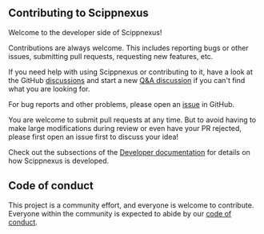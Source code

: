 ## Contributing to Scippnexus

Welcome to the developer side of Scippnexus!

Contributions are always welcome.
This includes reporting bugs or other issues, submitting pull requests, requesting new features, etc.

If you need help with using Scippnexus or contributing to it, have a look at the GitHub [discussions](https://github.com/scipp/scippnexus/discussions) and start a new [Q&A discussion](https://github.com/scipp/scippnexus/discussions/categories/q-a) if you can't find what you are looking for.

For bug reports and other problems, please open an [issue](https://github.com/scipp/scippnexus/issues/new) in GitHub.

You are welcome to submit pull requests at any time.
But to avoid having to make large modifications during review or even have your PR rejected, please first open an issue first to discuss your idea!

Check out the subsections of the [Developer documentation](https://scipp.github.io/scippnexus/developer/index.html) for details on how Scippnexus is developed.

## Code of conduct

This project is a community effort, and everyone is welcome to contribute.
Everyone within the community is expected to abide by our [code of conduct](https://github.com/scipp/scippnexus/blob/main/CODE_OF_CONDUCT.md).
